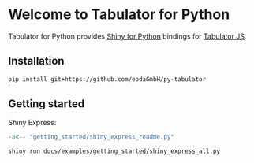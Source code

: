 # Welcome to Tabulator for Python

Tabulator for Python provides [Shiny for Python](https://shiny.posit.co/py/) bindings for [Tabulator JS](https://tabulator.info/).

## Installation

```bash
pip install git+https://github.com/eodaGmbH/py-tabulator
```

## Getting started

Shiny Express:

```python
-8<-- "getting_started/shiny_express_readme.py"
```

```bash
shiny run docs/examples/getting_started/shiny_express_all.py
```
